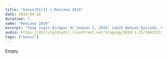 ```yaml
---
title: "bonus[0][3] = Rencana 2019"
date: 2019-04-18
duration: 7
name: "Rencana 2019"
excerpt: "Yang ingin dicapai di Season 2, 2019: Lebih Banyak Episode, Lebih Actionable, Kolaborasi dan Saling Mempromosikan, Cari Cara Monetisasi."
audio: https://d3ctxlq1ktw2nl.cloudfront.net/staging/2019-1-25/10433717-44100-2-3736d5752e929.m4a
tags: ["bonus"]
---
```


Empty
